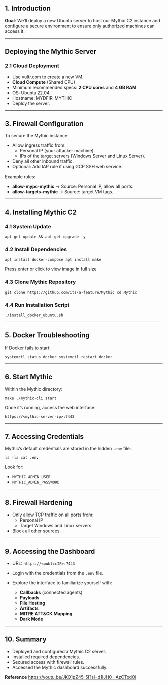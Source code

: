 ## 1. Introduction

**Goal**: We’ll deploy a new Ubuntu server to host our Mythic C2 instance and configure a secure environment to ensure only authorized machines can access it.

---

## Deploying the Mythic Server

### 2.1 Cloud Deployment

- Use vultr.com to create a new VM.
- **Cloud Compute** (Shared CPU)
- Minimum recommended specs: **2 CPU cores** and **4 GB RAM**.
- OS: Ubuntu 22.04.
- Hostname: MYDFIR-MYTHIC
- Deploy the server.

---

## 3. Firewall Configuration

To secure the Mythic instance:

- Allow ingress traffic from:
    - Personal IP (your attacker machine).
    - IPs of the target servers (Windows Server and Linux Server).
- Deny all other inbound traffic.
- Optional: Add IAP rule if using GCP SSH web service.

Example rules:

- **allow-mypc-mythic** → Source: Personal IP, allow all ports.
- **allow-targets-mythic** → Source: target VM tags.

---

## 4. Installing Mythic C2

### 4.1 System Update

`apt-get update && apt-get upgrade -y`

### 4.2 Install Dependencies

`apt install docker-compose apt install make`

Press enter or click to view image in full size

### 4.3 Clone Mythic Repository

`git clone https://github.com/its-a-feature/Mythic cd Mythic`

### 4.4 Run Installation Script

`./install_docker_ubuntu.sh`

---

## 5. Docker Troubleshooting

If Docker fails to start:

`systemctl status docker systemctl restart docker`


---

## 6. Start Mythic

Within the Mythic directory:

`make ./mythic-cli start`

Once it’s running, access the web interface:

`https://<mythic-server-ip>:7443`


---

## 7. Accessing Credentials

Mythic’s default credentials are stored in the hidden `.env` file:

`ls -la cat .env`

Look for:

- `MYTHIC_ADMIN_USER`
- `MYTHIC_ADMIN_PASSWORD`

---

## 8. Firewall Hardening

- Only allow TCP traffic on all ports from:
    - Personal IP
    - Target Windows and Linux servers
- Block all other sources.

---

## 9. Accessing the Dashboard

- URL: `https://<publicIP>:7443`
- Login with the credentials from the `.env` file.
- Explore the interface to familiarize yourself with:
    
    - **Callbacks** (connected agents)
    - **Payloads**
    - **File Hosting**
    - **Artifacts**
    - **MITRE ATT&CK Mapping**
    - **Dark Mode**

---

## 10. Summary

- Deployed and configured a Mythic C2 server.
- Installed required dependencies.
- Secured access with firewall rules.
- Accessed the Mythic dashboard successfully.

**Reference**
https://youtu.be/JKO1pZ45_5I?si=d1IJH0__AzCTxdOi